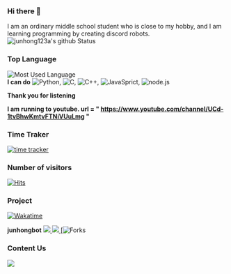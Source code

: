 ### Hi there 👋
I am an ordinary middle school student who is close to my hobby, and I am learning programming by creating discord robots.
![junhong123a's github Status](https://github-readme-stats.vercel.app/api?username=junhong123a&count_private=true&show_icons=true&theme=tokyonight)
### Top Language
![Most Used Language](https://github-readme-stats.vercel.app/api/top-langs/?username=junhong123a&theme=tokyonight&layout=compact)<br/>
**I can do**
![Python](https://img.shields.io/badge/Python3-3776AB?style=for-the-badge&logo=python&logoColor=fff),
![C](https://img.shields.io/badge/C-A8B9CC?style=for-the-badge&logo=C&logoColor=000),
![C++](https://img.shields.io/badge/C++-0059CC?style=for-the-badge&logo=c%2B%2B&logoColor=fff),
![JavaSprict](https://img.shields.io/badge/JavaSprict-F7DF1E?style=for-the-badge&logo=javascript&logoColor=000),
![node.js](https://img.shields.io/badge/Node.JS-339933?style=for-the-badge&logo=node.js&logoColor=fff)


**Thank you for listening**

**I am running to youtube. url = " https://www.youtube.com/channel/UCd-1tvBhwKmtvFTNiVUuLmg "**

### Time Traker
[![time tracker](https://wakatime.com/badge/github/junhong123a/jbot.svg)](https://wakatime.com/badge/github/junhong123a/jbot)

### Number of visitors
[![Hits](https://hits.seeyoufarm.com/api/count/incr/badge.svg?url=https%3A%2F%2Fgithub.com%2Fjunhong123a%2Fhitcounter&count_bg=%2385CFFF&title_bg=%23555555&icon=fontawesome.svg&icon_color=%23E7E7E7&title=Visitors+todays%2Ftotal&edge_flat=false)](https://hits.seeyoufarm.com)

### Project
[![Wakatime](https://github-readme-stats.vercel.app/api/wakatime?username=junhong123a&theme=tokyonight)](https://wakatime.com/@junhong123a)<br/>

**junhongbot**
<a href="https://discord.com/api/oauth2/authorize?client_id=503502157925056514&permissions=8&scope=bot">
  <img src="https://img.shields.io/badge/Discord%20Bot-7289DA?style=for-the-badge">
<a href="https://github.com/junhong123a/jbot">
  <img src="https://img.shields.io/badge/Github-181717?style=for-the-badge&logo=github">
 </a>
[![Forks](https://img.shields.io/github/issues/junhong123a/jbot)

### Content Us
<a href="mailto:junhong123a@naver.com">
  <img src="https://img.shields.io/badge/Mail-junhong123a@naver.com-0080aa?style=for-the-badge&logo=naver">
</a>
